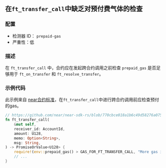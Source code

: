 ## 在`ft_transfer_call`中缺乏对预付费气体的检查

### 配置

* 检测器 ID： `prepaid-gas`
* 严重性：低

### 描述

在 `ft_transfer_call` 中，合约应在发起跨合约调用之前检查 `prepaid_gas` 是否足够用于 `ft_on_transfer` 和 `ft_resolve_transfer`。

### 示例代码

此示例来自 [near合约标准](https://github.com/near/near-sdk-rs/tree/master/near-contract-standards)，在`ft_transfer_call`中进行跨合约调用前应检查预付的gas。

```rust
// https://github.com/near/near-sdk-rs/blob/770cbce018a1b6c49d58276a075ace3da96d6dc1/near-contract-standards/src/fungible_token/core_impl.rs#L136
fn ft_transfer_call(
    &mut self,
    receiver_id: AccountId,
    amount: U128,
    memo: Option<String>,
    msg: String,
) -> PromiseOrValue<U128> {
    require!(env::prepaid_gas() > GAS_FOR_FT_TRANSFER_CALL, "More gas is required");
    // ...
}
```